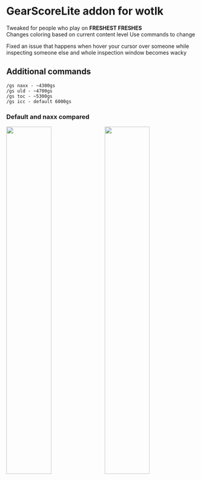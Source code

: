 # GearScoreLite addon for wotlk

Tweaked for people who play on **FRESHEST FRESHES**  
Changes coloring based on current content level
Use commands to change

Fixed an issue that happens when hover your cursor over someone while inspecting someone else and whole inspection window becomes wacky

## Additional commands
    /gs naxx - ~4300gs
    /gs uld - ~4700gs
    /gs toc - ~5300gs
    /gs icc - default 6000gs

### Default and naxx compared
<a href="https://i.imgur.com/1ymf2Nq.png">
    <img src="https://i.imgur.com/1ymf2Nq.png" width="48.5%">
</a>
<a href="https://i.imgur.com/dCfAZXT.png">
    <img src="https://i.imgur.com/dCfAZXT.png" align="right" width="48.5%">
</a>
